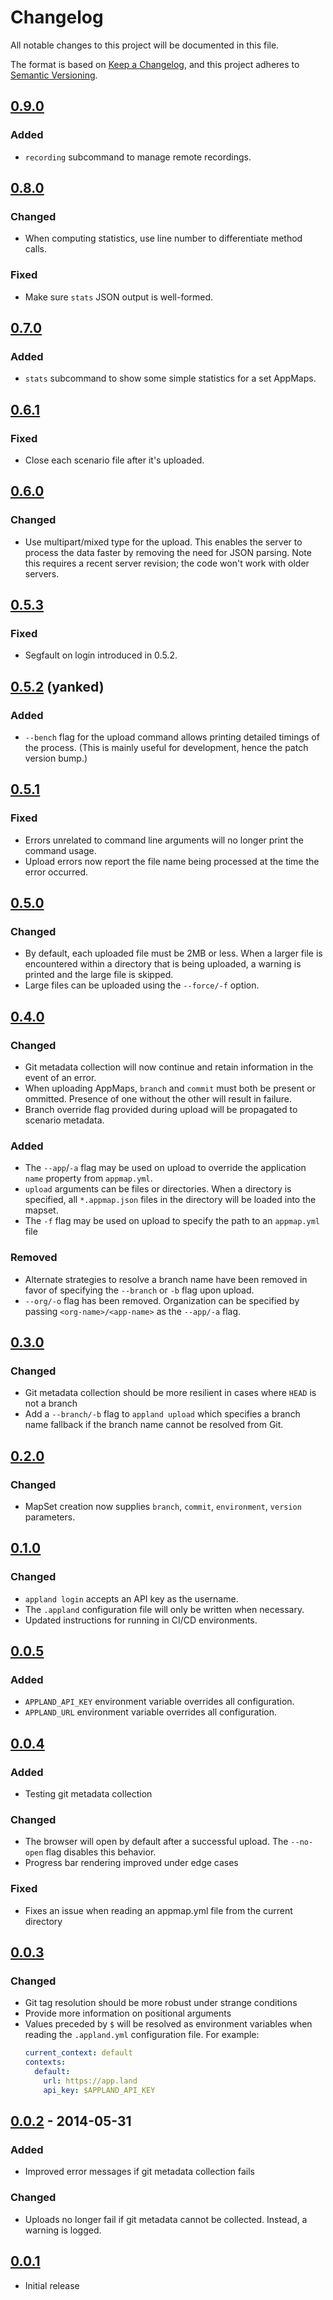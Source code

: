 # Changelog
All notable changes to this project will be documented in this file.

The format is based on [Keep a Changelog](https://keepachangelog.com/en/1.0.0/),
and this project adheres to [Semantic Versioning](https://semver.org/spec/v2.0.0.html).

## [0.9.0]
### Added
- `recording` subcommand to manage remote recordings.

## [0.8.0]
### Changed
- When computing statistics, use line number to differentiate method calls.

### Fixed
- Make sure `stats` JSON output is well-formed.

## [0.7.0]
### Added
- `stats` subcommand to show some simple statistics for a set AppMaps.

## [0.6.1]
### Fixed
- Close each scenario file after it's uploaded.

## [0.6.0]
### Changed
- Use multipart/mixed type for the upload. This enables the server to process the data
  faster by removing the need for JSON parsing.
  Note this requires a recent server revision; the code won't work with older servers.

## [0.5.3]
### Fixed
- Segfault on login introduced in 0.5.2.

## [0.5.2] (yanked)
### Added
- `--bench` flag for the upload command allows printing detailed timings of the process.
  (This is mainly useful for development, hence the patch version bump.)

## [0.5.1]
### Fixed
- Errors unrelated to command line arguments will no longer print the command usage.
- Upload errors now report the file name being processed at the time the error occurred.

## [0.5.0]
### Changed
- By default, each uploaded file must be 2MB or less. When a larger file is encountered within a directory that is being uploaded, a warning is printed and the large file is skipped.
- Large files can be uploaded using the `--force/-f` option.

## [0.4.0]
### Changed
- Git metadata collection will now continue and retain information in the event
  of an error.
- When uploading AppMaps, `branch` and `commit` must both be present or ommitted.
  Presence of one without the other will result in failure.
- Branch override flag provided during upload will be propagated to scenario
  metadata.

### Added
- The `--app`/`-a` flag may be used on upload to override the application
  `name` property from `appmap.yml`.
- `upload` arguments can be files or directories. When a directory is specified,
  all `*.appmap.json` files in the directory will be loaded into the mapset.
- The `-f` flag may be used on upload to specify the path to an `appmap.yml` file

### Removed
- Alternate strategies to resolve a branch name have been removed in favor of
  specifying the `--branch` or `-b` flag upon upload.
- `--org/-o` flag has been removed. Organization can be specified by passing `<org-name>/<app-name>` as the `--app/-a` flag.

## [0.3.0]
### Changed
- Git metadata collection should be more resilient in cases where `HEAD` is not
  a branch
- Add a `--branch/-b` flag to `appland upload` which specifies a branch name
  fallback if the branch name cannot be resolved from Git.

## [0.2.0]
### Changed
- MapSet creation now supplies `branch`, `commit`, `environment`, `version`
  parameters.

## [0.1.0]
### Changed
- `appland login` accepts an API key as the username.
- The `.appland` configuration file will only be written when necessary.
- Updated instructions for running in CI/CD environments.

## [0.0.5]
### Added
- `APPLAND_API_KEY` environment variable overrides all configuration.
- `APPLAND_URL` environment variable overrides all configuration.

## [0.0.4]
### Added
- Testing git metadata collection

### Changed
- The browser will open by default after a successful upload. The `--no-open`
  flag disables this behavior.
- Progress bar rendering improved under edge cases

### Fixed
- Fixes an issue when reading an appmap.yml file from the current directory

## [0.0.3]
### Changed
- Git tag resolution should be more robust under strange conditions
- Provide more information on positional arguments
- Values preceded by `$` will be resolved as environment variables when reading
  the `.appland.yml` configuration file. For example:
  ```yml
  current_context: default
  contexts:
    default:
      url: https://app.land
      api_key: $APPLAND_API_KEY
  ```

## [0.0.2] - 2014-05-31
### Added
- Improved error messages if git metadata collection fails

### Changed
- Uploads no longer fail if git metadata cannot be collected. Instead, a warning
  is logged.

## [0.0.1]
- Initial release

[0.9.0]: https://github.com/applandinc/appland-cli//compare/0.8.0...0.9.0
[0.8.0]: https://github.com/applandinc/appland-cli//compare/0.7.0...0.8.0
[0.7.0]: https://github.com/applandinc/appland-cli//compare/0.6.1...0.7.0
[0.6.1]: https://github.com/applandinc/appland-cli//compare/0.6.0...0.6.1
[0.6.0]: https://github.com/applandinc/appland-cli//compare/0.5.3...0.6.0
[0.5.3]: https://github.com/applandinc/appland-cli//compare/0.5.1...0.5.3
[0.5.2]: https://github.com/applandinc/appland-cli//compare/0.5.1...0.5.2
[0.5.1]: https://github.com/applandinc/appland-cli//compare/0.5.0...0.5.1
[0.5.0]: https://github.com/applandinc/appland-cli//compare/0.4.0...0.5.0
[0.4.0]: https://github.com/applandinc/appland-cli//compare/0.3.0...0.4.0
[0.3.0]: https://github.com/applandinc/appland-cli//compare/0.2.0...0.3.0
[0.2.0]: https://github.com/applandinc/appland-cli//compare/0.1.0...0.2.0
[0.1.0]: https://github.com/applandinc/appland-cli//compare/0.0.5...0.1.0
[0.0.5]: https://github.com/applandinc/appland-cli//compare/0.0.4...0.0.5
[0.0.4]: https://github.com/applandinc/appland-cli//compare/0.0.3...0.0.4
[0.0.3]: https://github.com/applandinc/appland-cli//compare/0.0.2...0.0.3
[0.0.2]: https://github.com/applandinc/appland-cli//compare/0.0.1...0.0.2
[0.0.1]: https://github.com/applandinc/appland-cli/releases/tag/0.0.1

